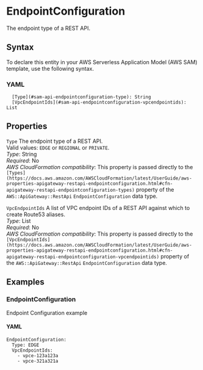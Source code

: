# EndpointConfiguration<a name="sam-property-api-endpointconfiguration"></a>

The endpoint type of a REST API\.

## Syntax<a name="sam-property-api-endpointconfiguration-syntax"></a>

To declare this entity in your AWS Serverless Application Model \(AWS SAM\) template, use the following syntax\.

### YAML<a name="sam-property-api-endpointconfiguration-syntax.yaml"></a>

```
  [Type](#sam-api-endpointconfiguration-type): String
  [VpcEndpointIds](#sam-api-endpointconfiguration-vpcendpointids): List
```

## Properties<a name="sam-property-api-endpointconfiguration-properties"></a>

 `Type`   <a name="sam-api-endpointconfiguration-type"></a>
The endpoint type of a REST API\.  
Valid values: `EDGE` or `REGIONAL` or `PRIVATE`\.  
*Type*: String  
*Required*: No  
*AWS CloudFormation compatibility*: This property is passed directly to the `[Types](https://docs.aws.amazon.com/AWSCloudFormation/latest/UserGuide/aws-properties-apigateway-restapi-endpointconfiguration.html#cfn-apigateway-restapi-endpointconfiguration-types)` property of the `AWS::ApiGateway::RestApi` `EndpointConfiguration` data type\.

 `VpcEndpointIds`   <a name="sam-api-endpointconfiguration-vpcendpointids"></a>
A list of VPC endpoint IDs of a REST API against which to create Route53 aliases\.  
*Type*: List  
*Required*: No  
*AWS CloudFormation compatibility*: This property is passed directly to the `[VpcEndpointIds](https://docs.aws.amazon.com/AWSCloudFormation/latest/UserGuide/aws-properties-apigateway-restapi-endpointconfiguration.html#cfn-apigateway-restapi-endpointconfiguration-vpcendpointids)` property of the `AWS::ApiGateway::RestApi` `EndpointConfiguration` data type\.

## Examples<a name="sam-property-api-endpointconfiguration--examples"></a>

### EndpointConfiguration<a name="sam-property-api-endpointconfiguration--examples--endpointconfiguration"></a>

Endpoint Configuration example

#### YAML<a name="sam-property-api-endpointconfiguration--examples--endpointconfiguration--yaml"></a>

```
EndpointConfiguration:
  Type: EDGE
  VpcEndpointIds:
    - vpce-123a123a
    - vpce-321a321a
```